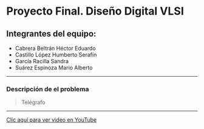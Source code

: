 # Proyecto Final. Diseño Digital VLSI
## Integrantes del equipo:
- Cabrera Beltrán Héctor Eduardo
- Castillo López Humberto Serafín
- García Racilla Sandra
- Suárez Espinoza Mario Alberto
---
### Descripción de el problema
> Telégrafo
---
[Clic aquí para ver video en YouTube](https://youtu.be/EuVCov6AZAY)
